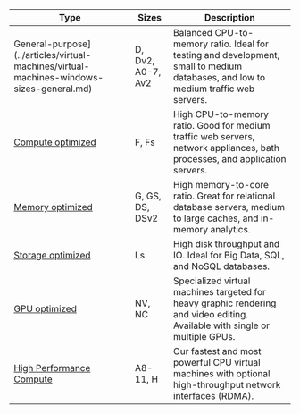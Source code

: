 | Type                     | Sizes           |    Description       |
|--------------------------|-------------------|------------------------------------------------------------------------------------------------------------------------------------|
| General-purpose](../articles/virtual-machines/virtual-machines-windows-sizes-general.md)          | D, Dv2, A0-7, Av2 | Balanced CPU-to-memory ratio. Ideal for testing and development, small to medium databases, and low to medium traffic web servers. |
| [Compute optimized](../articles/virtual-machines/virtual-machines-windows-sizes-compute.md)        | F, Fs             | High CPU-to-memory ratio. Good for medium traffic web servers, network appliances, bath processes, and application servers.        |
| [Memory optimized](../articles/virtual-machines/virtual-machines-windows-sizes-memory.md)         | G, GS, DS, DSv2   | High memory-to-core ratio. Great for relational database servers, medium to large caches, and in-memory analytics.                 |
| [Storage optimized](../articles/virtual-machines/virtual-machines-windows-sizes-storage.md)        | Ls                | High disk throughput and IO. Ideal for Big Data, SQL, and NoSQL databases.                                                         |
| [GPU optimized](../articles/virtual-machines/virtual-machines-windows-sizes-gpu.md)            | NV, NC            | Specialized virtual machines targeted for heavy graphic rendering and video editing. Available with single or multiple GPUs.       |
| [High Performance Compute](../articles/virtual-machines/virtual-machines-windows-sizes-hpc.md) | A8-11, H          | Our fastest and most powerful CPU virtual machines with optional high-throughput network interfaces (RDMA).                        |





